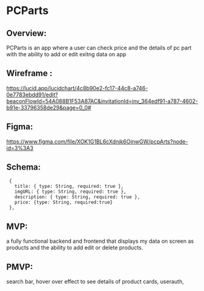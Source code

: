 # PCParts

## Overview: 
PCParts is an app where a user can check price and the details of pc part with the ability to add or edit exitng data on app

## Wireframe :
https://lucid.app/lucidchart/4c8b90e2-fc17-44c8-a746-0e7783ebdd91/edit?beaconFlowId=54A088B1F53A87AC&invitationId=inv_364edf91-a787-4602-b91e-33796358de29&page=0_0#

## Figma:
https://www.figma.com/file/XOK1G1BL6cXdnjk6OinwGW/pcpArts?node-id=3%3A3
 
 ## Schema:
 ```
  {
    title: { type: String, required: true },
    imgURL: { type: String, required: true },
    description: { type: String, required: true },
    price: {type: String, required:true}
  },
 
  ```
  

 ## MVP: 
 a fully functional backend and frontend that displays my data on screen as products and the ability to add edit or delete products.
 
 ## PMVP:
 search bar, hover over effect to see details of product cards, userauth, 
